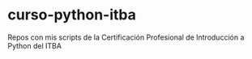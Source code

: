 # curso-python-itba
Repos con mis scripts de la Certificación Profesional de Introducción a Python del ITBA
